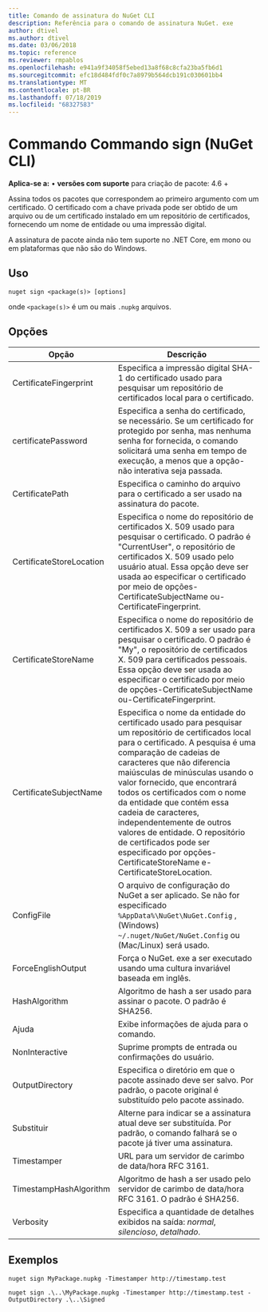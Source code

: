 ```yaml
---
title: Comando de assinatura do NuGet CLI
description: Referência para o comando de assinatura NuGet. exe
author: dtivel
ms.author: dtivel
ms.date: 03/06/2018
ms.topic: reference
ms.reviewer: rmpablos
ms.openlocfilehash: e941a9f34058f5ebed13a8f68c8cfa23ba5fb6d1
ms.sourcegitcommit: efc18d484fdf0c7a8979b564dcb191c030601bb4
ms.translationtype: MT
ms.contentlocale: pt-BR
ms.lasthandoff: 07/18/2019
ms.locfileid: "68327583"
---
```

# <a name="sign-command-nuget-cli"></a>Commando Commando sign (NuGet CLI)

**Aplica-se a:** &bullet; **versões com suporte** para criação de pacote: 4.6 +

Assina todos os pacotes que correspondem ao primeiro argumento com um certificado. O certificado com a chave privada pode ser obtido de um arquivo ou de um certificado instalado em um repositório de certificados, fornecendo um nome de entidade ou uma impressão digital.

A assinatura de pacote ainda não tem suporte no .NET Core, em mono ou em plataformas que não são do Windows.

## <a name="usage"></a>Uso

```cli
nuget sign <package(s)> [options]
```

onde `<package(s)>` é um ou mais `.nupkg` arquivos.

## <a name="options"></a>Opções

| Opção | Descrição |
| --- | --- |
| CertificateFingerprint | Especifica a impressão digital SHA-1 do certificado usado para pesquisar um repositório de certificados local para o certificado. |
| certificatePassword | Especifica a senha do certificado, se necessário. Se um certificado for protegido por senha, mas nenhuma senha for fornecida, o comando solicitará uma senha em tempo de execução, a menos que a opção-não interativa seja passada. |
| CertificatePath | Especifica o caminho do arquivo para o certificado a ser usado na assinatura do pacote. |
| CertificateStoreLocation | Especifica o nome do repositório de certificados X. 509 usado para pesquisar o certificado. O padrão é "CurrentUser", o repositório de certificados X. 509 usado pelo usuário atual. Essa opção deve ser usada ao especificar o certificado por meio de opções-CertificateSubjectName ou-CertificateFingerprint. |
| CertificateStoreName | Especifica o nome do repositório de certificados X. 509 a ser usado para pesquisar o certificado. O padrão é "My", o repositório de certificados X. 509 para certificados pessoais. Essa opção deve ser usada ao especificar o certificado por meio de opções-CertificateSubjectName ou-CertificateFingerprint. |
| CertificateSubjectName | Especifica o nome da entidade do certificado usado para pesquisar um repositório de certificados local para o certificado.  A pesquisa é uma comparação de cadeias de caracteres que não diferencia maiúsculas de minúsculas usando o valor fornecido, que encontrará todos os certificados com o nome da entidade que contém essa cadeia de caracteres, independentemente de outros valores de entidade.  O repositório de certificados pode ser especificado por opções-CertificateStoreName e-CertificateStoreLocation. |
| ConfigFile | O arquivo de configuração do NuGet a ser aplicado. Se não for especificado `%AppData%\NuGet\NuGet.Config` , (Windows) `~/.nuget/NuGet/NuGet.Config` ou (Mac/Linux) será usado.|
| ForceEnglishOutput | Força o NuGet. exe a ser executado usando uma cultura invariável baseada em inglês. |
| HashAlgorithm | Algoritmo de hash a ser usado para assinar o pacote. O padrão é SHA256. |
| Ajuda | Exibe informações de ajuda para o comando. |
| NonInteractive | Suprime prompts de entrada ou confirmações do usuário. |
| OutputDirectory | Especifica o diretório em que o pacote assinado deve ser salvo. Por padrão, o pacote original é substituído pelo pacote assinado. |
| Substituir | Alterne para indicar se a assinatura atual deve ser substituída. Por padrão, o comando falhará se o pacote já tiver uma assinatura. |
| Timestamper | URL para um servidor de carimbo de data/hora RFC 3161. |
| TimestampHashAlgorithm | Algoritmo de hash a ser usado pelo servidor de carimbo de data/hora RFC 3161. O padrão é SHA256. |
| Verbosity | Especifica a quantidade de detalhes exibidos na saída: *normal*, *silencioso*, *detalhado*. |

## <a name="examples"></a>Exemplos

```cli
nuget sign MyPackage.nupkg -Timestamper http://timestamp.test

nuget sign .\..\MyPackage.nupkg -Timestamper http://timestamp.test -OutputDirectory .\..\Signed
```